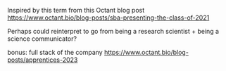 Inspired by this term from this Octant blog post
https://www.octant.bio/blog-posts/sba-presenting-the-class-of-2021 

Perhaps could reinterpret to go from being a research scientist + being a science communicator?


bonus: 
full stack of the company https://www.octant.bio/blog-posts/apprentices-2023 